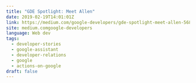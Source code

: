 ```yaml
---
title: "GDE Spotlight: Meet Allen"
date: 2019-02-19T14:01:01Z
link: https://medium.com/google-developers/gde-spotlight-meet-allen-568e98210d16?source=rss----2e5ce7f173a5---4&utm_medium=RSS&utm_source=news.12bit.vn
site: medium.comgoogle-developers
language: Web dev
tags:
  - developer-stories
  - google-assistant
  - developer-relations
  - google
  - actions-on-google
draft: false
---
```

